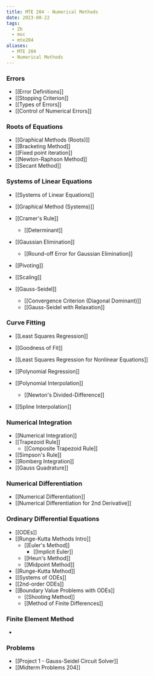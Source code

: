 ```yaml
---
title: MTE 204 - Numerical Methods
date: 2023-08-22
tags:
  - 2b
  - moc
  - mte204
aliases:
  - MTE 204
  - Numerical Methods
---
```

### Errors
- [[Error Definitions]]
- [[Stopping Criterion]]
- [[Types of Errors]]
- [[Control of Numerical Errors]]
### Roots of Equations
- [[Graphical Methods (Roots)]]
- [[Bracketing Method]]
- [[Fixed point iteration]]
- [[Newton-Raphson Method]]
- [[Secant Method]]
### Systems of Linear Equations
- [[Systems of Linear Equations]]
- [[Graphical Method (Systems)]]

- [[Cramer's Rule]]
	- [[Determinant]]

- [[Gaussian Elimination]]
	- [[Round-off Error for Gaussian Elimination]]
- [[Pivoting]]
- [[Scaling]]

- [[Gauss-Seidel]]
	- [[Convergence Criterion (Diagonal Dominant)]]
	- [[Gauss-Seidel with Relaxation]]
### Curve Fitting
- [[Least Squares Regression]]
- [[Goodness of Fit]]
- [[Least Squares Regression for Nonlinear Equations]]
- [[Polynomial Regression]]

- [[Polynomial Interpolation]]
	- [[Newton's Divided-Difference]]
	  
- [[Spline Interpolation]]
### Numerical Integration
- [[Numerical Integration]]
- [[Trapezoid Rule]]
	- [[Composite Trapezoid Rule]]
- [[Simpson's Rule]]
- [[Romberg Integration]]
- [[Gauss Quadrature]]
### Numerical Differentiation
- [[Numerical Differentiation]]
- [[Numerical Differentiation for 2nd Derivative]]
### Ordinary Differential Equations
- [[ODEs]]
- [[Runge-Kutta Methods Intro]]
	- [[Euler's Method]]
		- [[Implicit Euler]]
	- [[Heun's Method]]
	- [[Midpoint Method]] 
- [[Runge-Kutta Method]]
- [[Systems of ODEs]]
- [[2nd-order ODEs]]
- [[Boundary Value Problems with ODEs]]
	- [[Shooting Method]]
	- [[Method of Finite Differences]]
### Finite Element Method
- 
### Problems
- [[Project 1 - Gauss-Seidel Circuit Solver]]
- [[Midterm Problems 204]]